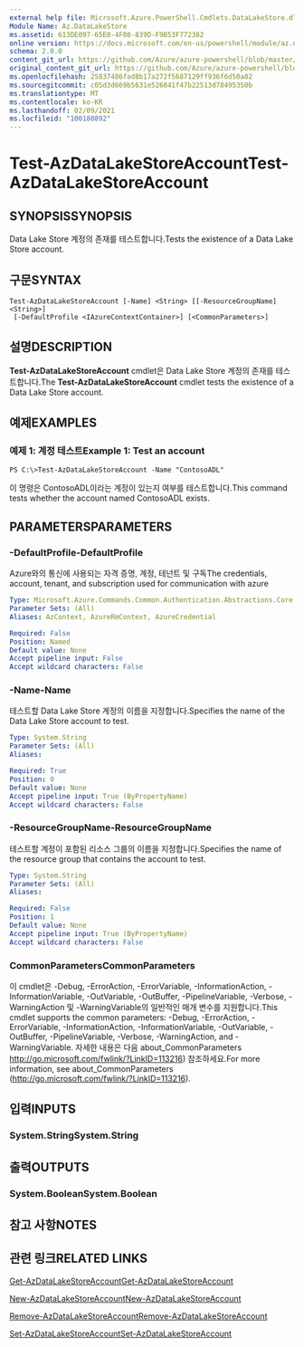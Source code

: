 ```yaml
---
external help file: Microsoft.Azure.PowerShell.Cmdlets.DataLakeStore.dll-Help.xml
Module Name: Az.DataLakeStore
ms.assetid: 613DE097-65E0-4F08-839D-F9B53F772382
online version: https://docs.microsoft.com/en-us/powershell/module/az.datalakestore/test-azdatalakestoreaccount
schema: 2.0.0
content_git_url: https://github.com/Azure/azure-powershell/blob/master/src/DataLakeStore/DataLakeStore/help/Test-AzDataLakeStoreAccount.md
original_content_git_url: https://github.com/Azure/azure-powershell/blob/master/src/DataLakeStore/DataLakeStore/help/Test-AzDataLakeStoreAccount.md
ms.openlocfilehash: 25837486fad8b17a272f5687129ff936f6d50a02
ms.sourcegitcommit: c05d3d669b5631e526841f47b22513d78495350b
ms.translationtype: MT
ms.contentlocale: ko-KR
ms.lasthandoff: 02/09/2021
ms.locfileid: "100180892"
---
```

# <span data-ttu-id="b5862-101">Test-AzDataLakeStoreAccount</span><span class="sxs-lookup"><span data-stu-id="b5862-101">Test-AzDataLakeStoreAccount</span></span>

## <span data-ttu-id="b5862-102">SYNOPSIS</span><span class="sxs-lookup"><span data-stu-id="b5862-102">SYNOPSIS</span></span>
<span data-ttu-id="b5862-103">Data Lake Store 계정의 존재를 테스트합니다.</span><span class="sxs-lookup"><span data-stu-id="b5862-103">Tests the existence of a Data Lake Store account.</span></span>

## <span data-ttu-id="b5862-104">구문</span><span class="sxs-lookup"><span data-stu-id="b5862-104">SYNTAX</span></span>

```
Test-AzDataLakeStoreAccount [-Name] <String> [[-ResourceGroupName] <String>]
 [-DefaultProfile <IAzureContextContainer>] [<CommonParameters>]
```

## <span data-ttu-id="b5862-105">설명</span><span class="sxs-lookup"><span data-stu-id="b5862-105">DESCRIPTION</span></span>
<span data-ttu-id="b5862-106">**Test-AzDataLakeStoreAccount** cmdlet은 Data Lake Store 계정의 존재를 테스트합니다.</span><span class="sxs-lookup"><span data-stu-id="b5862-106">The **Test-AzDataLakeStoreAccount** cmdlet tests the existence of a Data Lake Store account.</span></span>

## <span data-ttu-id="b5862-107">예제</span><span class="sxs-lookup"><span data-stu-id="b5862-107">EXAMPLES</span></span>

### <span data-ttu-id="b5862-108">예제 1: 계정 테스트</span><span class="sxs-lookup"><span data-stu-id="b5862-108">Example 1: Test an account</span></span>
```
PS C:\>Test-AzDataLakeStoreAccount -Name "ContosoADL"
```

<span data-ttu-id="b5862-109">이 명령은 ContosoADL이라는 계정이 있는지 여부를 테스트합니다.</span><span class="sxs-lookup"><span data-stu-id="b5862-109">This command tests whether the account named ContosoADL exists.</span></span>

## <span data-ttu-id="b5862-110">PARAMETERS</span><span class="sxs-lookup"><span data-stu-id="b5862-110">PARAMETERS</span></span>

### <span data-ttu-id="b5862-111">-DefaultProfile</span><span class="sxs-lookup"><span data-stu-id="b5862-111">-DefaultProfile</span></span>
<span data-ttu-id="b5862-112">Azure와의 통신에 사용되는 자격 증명, 계정, 테넌트 및 구독</span><span class="sxs-lookup"><span data-stu-id="b5862-112">The credentials, account, tenant, and subscription used for communication with azure</span></span>

```yaml
Type: Microsoft.Azure.Commands.Common.Authentication.Abstractions.Core.IAzureContextContainer
Parameter Sets: (All)
Aliases: AzContext, AzureRmContext, AzureCredential

Required: False
Position: Named
Default value: None
Accept pipeline input: False
Accept wildcard characters: False
```

### <span data-ttu-id="b5862-113">-Name</span><span class="sxs-lookup"><span data-stu-id="b5862-113">-Name</span></span>
<span data-ttu-id="b5862-114">테스트할 Data Lake Store 계정의 이름을 지정합니다.</span><span class="sxs-lookup"><span data-stu-id="b5862-114">Specifies the name of the Data Lake Store account to test.</span></span>

```yaml
Type: System.String
Parameter Sets: (All)
Aliases:

Required: True
Position: 0
Default value: None
Accept pipeline input: True (ByPropertyName)
Accept wildcard characters: False
```

### <span data-ttu-id="b5862-115">-ResourceGroupName</span><span class="sxs-lookup"><span data-stu-id="b5862-115">-ResourceGroupName</span></span>
<span data-ttu-id="b5862-116">테스트할 계정이 포함된 리소스 그룹의 이름을 지정합니다.</span><span class="sxs-lookup"><span data-stu-id="b5862-116">Specifies the name of the resource group that contains the account to test.</span></span>

```yaml
Type: System.String
Parameter Sets: (All)
Aliases:

Required: False
Position: 1
Default value: None
Accept pipeline input: True (ByPropertyName)
Accept wildcard characters: False
```

### <span data-ttu-id="b5862-117">CommonParameters</span><span class="sxs-lookup"><span data-stu-id="b5862-117">CommonParameters</span></span>
<span data-ttu-id="b5862-118">이 cmdlet은 -Debug, -ErrorAction, -ErrorVariable, -InformationAction, -InformationVariable, -OutVariable, -OutBuffer, -PipelineVariable, -Verbose, -WarningAction 및 -WarningVariable의 일반적인 매개 변수를 지원합니다.</span><span class="sxs-lookup"><span data-stu-id="b5862-118">This cmdlet supports the common parameters: -Debug, -ErrorAction, -ErrorVariable, -InformationAction, -InformationVariable, -OutVariable, -OutBuffer, -PipelineVariable, -Verbose, -WarningAction, and -WarningVariable.</span></span> <span data-ttu-id="b5862-119">자세한 내용은 다음 about_CommonParameters http://go.microsoft.com/fwlink/?LinkID=113216) 참조하세요.</span><span class="sxs-lookup"><span data-stu-id="b5862-119">For more information, see about_CommonParameters (http://go.microsoft.com/fwlink/?LinkID=113216).</span></span>

## <span data-ttu-id="b5862-120">입력</span><span class="sxs-lookup"><span data-stu-id="b5862-120">INPUTS</span></span>

### <span data-ttu-id="b5862-121">System.String</span><span class="sxs-lookup"><span data-stu-id="b5862-121">System.String</span></span>

## <span data-ttu-id="b5862-122">출력</span><span class="sxs-lookup"><span data-stu-id="b5862-122">OUTPUTS</span></span>

### <span data-ttu-id="b5862-123">System.Boolean</span><span class="sxs-lookup"><span data-stu-id="b5862-123">System.Boolean</span></span>

## <span data-ttu-id="b5862-124">참고 사항</span><span class="sxs-lookup"><span data-stu-id="b5862-124">NOTES</span></span>

## <span data-ttu-id="b5862-125">관련 링크</span><span class="sxs-lookup"><span data-stu-id="b5862-125">RELATED LINKS</span></span>

[<span data-ttu-id="b5862-126">Get-AzDataLakeStoreAccount</span><span class="sxs-lookup"><span data-stu-id="b5862-126">Get-AzDataLakeStoreAccount</span></span>](./Get-AzDataLakeStoreAccount.md)

[<span data-ttu-id="b5862-127">New-AzDataLakeStoreAccount</span><span class="sxs-lookup"><span data-stu-id="b5862-127">New-AzDataLakeStoreAccount</span></span>](./New-AzDataLakeStoreAccount.md)

[<span data-ttu-id="b5862-128">Remove-AzDataLakeStoreAccount</span><span class="sxs-lookup"><span data-stu-id="b5862-128">Remove-AzDataLakeStoreAccount</span></span>](./Remove-AzDataLakeStoreAccount.md)

[<span data-ttu-id="b5862-129">Set-AzDataLakeStoreAccount</span><span class="sxs-lookup"><span data-stu-id="b5862-129">Set-AzDataLakeStoreAccount</span></span>](./Set-AzDataLakeStoreAccount.md)


